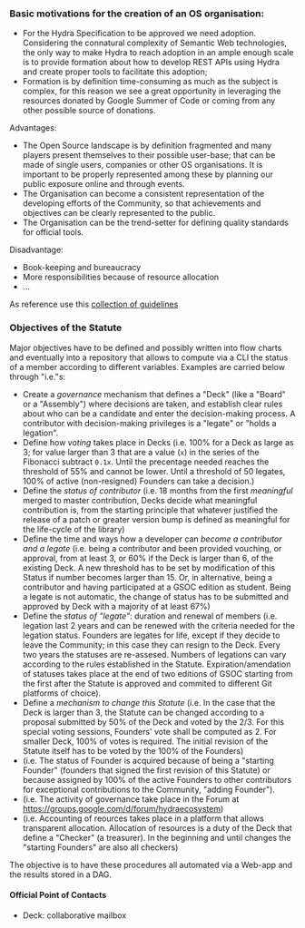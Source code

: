 ### Basic motivations for the creation of an OS organisation:
* For the Hydra Specification to be approved we need adoption. Considering the connatural complexity of Semantic Web
technologies, the only way to make Hydra to reach adoption in an ample enough scale is to provide formation about how to
develop REST APIs using Hydra and create proper tools to facilitate this adoption; 
* Formation is by definition time-consuming as much as the subject is complex, for this reason we see a great opportunity in
 leveraging the resources donated by Google Summer of Code or coming from any other possible source of donations.

Advantages:
* The Open Source landscape is by definition fragmented and many players present themselves to their possible user-base; that
 can be made of single users, companies or other OS organisations. It is important to be properly represented among these by
 planning our public exposure online and through events. 
* The Organisation can become a consistent representation of the developing efforts of the Community, so that achievements
 and objectives can be clearly represented to the public.
 * The Organisation can be the trend-setter for defining quality standards for official tools. 

Disadvantage:
* Book-keeping and bureaucracy
* More responsibilities because of resource allocation
* ...

As reference use this [collection of guidelines](https://opensource.guide)

### Objectives of the Statute
Major objectives have to be defined and possibly written into flow charts and eventually into a repository that allows to compute via a CLI the status of a member according to different variables. Examples are carried below through "i.e."s:

* Create a *governance* mechanism that defines a "Deck" (like a "Board" or a "Assembly") where decisions are taken, and establish clear rules about who can be a candidate and enter the decision-making process. A contributor with decision-making privileges is a "legate" or "holds a legation".
* Define how *voting* takes place in Decks (i.e. 100% for a Deck as large as 3; for value larger than 3 that are a value (`x`) in the series of the Fibonacci subtract `0.1x`. Until the precentage needed reaches the threshold of 55% and cannot be lower. Until a threshold of 50 legates, 100% of active (non-resigned) Founders can take a decision.)
* Define the *status of contributor* (i.e. 18 months from the first *meaningful* merged to master contribution, Decks decide what meaningful contribution is, from the starting principle that whatever justified the release of a patch or greater version bump is defined as meaningful for the life-cycle of the library)
* Define the time and ways how a developer can *become a contributor and a legate* (i.e. being a contributor and been provided vouching, or approval, from at least 3, or 60% if the Deck is larger than 6, of the existing Deck. A new threshold has to be set by modification of this Status if number becomes larger than 15. Or, in alternative, being a contributor and having participated at a GSOC edition as student. Being a legate is not automatic, the change of status has to be submitted and approved by Deck with a majority of at least 67%)
* Define the *status of "legate"*: duration and renewal of members (i.e. legation last 2 years and can be renewed with the criteria needed for the legation status. Founders are legates for life, except if they decide to leave the Community; in this case they can resign to the Deck. Every two years the statuses are re-assesed. Numbers of legations can vary according to the rules established in the Statute. Expiration/amendation of statuses takes place at the end of two editions of GSOC starting from the first after the Statute is approved and commited to different Git platforms of choice).
* Define a *mechanism to change this Statute* (i.e. In the case that the Deck is larger than 3, the Statute can be changed according to a proposal submitted by 50% of the Deck and voted by the 2/3. For this special voting sessions, Founders' vote shall be computed as 2. For smaller Deck, 100% of votes is required. The initial revision of the Statute itself has to be voted by the 100% of the Founders)
* (i.e. The status of Founder is acquired because of being a "starting Founder" (founders that signed the first revision of this Statute) or because assigned by 100% of the active Founders to other contributors for exceptional contributions to the Community, "adding Founder").
* (i.e. The activity of governance take place in the Forum at https://groups.google.com/d/forum/hydraecosystem)
* (i.e. Accounting of reources takes place in a platform that allows transparent allocation. Allocation of resources is a duty of the Deck that define a "Checker" (a treasurer). In the beginning and until changes the "starting Founders" are also all checkers)

The objective is to have these procedures all automated via a Web-app and the results stored in a DAG.

#### Official Point of Contacts
* Deck: collaborative mailbox
